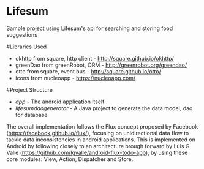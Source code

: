 # Lifesum
Sample project using Lifesum's api for searching and storing food suggestions

#Libraries Used
- okhttp from square, http client - http://square.github.io/okhttp/
- greenDao from greenRobot, ORM - http://greenrobot.org/greendao/
- otto from square, event bus - http://square.github.io/otto/
- icons from nucleoapp - https://nucleoapp.com/

#Project Structure
- *app* - The android application itself
- *lifesumdaogenerator* - A Java project to generate the data model, dao for database

The overall implementation follows the Flux concept proposed by Facebook (https://facebook.github.io/flux/), focusing on unidirectional data flow to tackle data inconsistencies in android applications. This is implemented on Android by following closely to an architecture brough forward by Luis G Valle (https://github.com/lgvalle/android-flux-todo-app), by using these core modules: View, Action, Dispatcher and Store.


